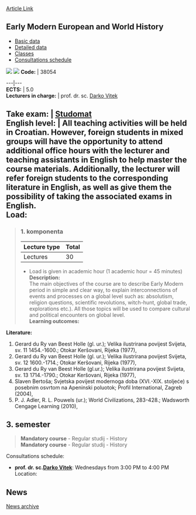 [Article Link](https://www.fhs.hr/en/course/emeawh)

## Early Modern European and World History
  * [Basic data](https://www.fhs.hr/en/course/emeawh#v1id-523773_230979_1_0 "Basic data")
  * [Detailed data](https://www.fhs.hr/en/course/emeawh#v1id-523773_230979_1_1 "Detailed data")
  * [Classes](https://www.fhs.hr/en/course/emeawh#v1id-523773_230979_1_2 "Classes")
  * [Consultations schedule](https://www.fhs.hr/en/course/emeawh#v1id-523773_230979_1_3 "Consultations schedule")


[![](https://www.fhs.hr/img/flags/gif/hr.gif)](https://www.fhs.hr/predmet/oprd) [![](https://www.fhs.hr/img/flags/gif/gb.gif)](https://www.fhs.hr/en/course/emeawh)
**Code:** |  38054  
  
---|---  
**ECTS:** |  5.0   
**Lecturers in charge:** |  prof. dr. sc. [Darko Vitek](https://www.fhs.hr/staff/darko.vitek)   
  
**Take exam:** |  [Studomat](http://www.isvu.hr/studomat)  
**English level:** |  All teaching activities will be held in Croatian. However, foreign students in mixed groups will have the opportunity to attend additional office hours with the lecturer and teaching assistants in English to help master the course materials. Additionally, the lecturer will refer foreign students to the corresponding literature in English, as well as give them the possibility of taking the associated exams in English.   
**Load:**  
---  
> ### 1. komponenta
> | Lecture type | Total  
> ---|---  
> Lectures | 30  
> * Load is given in academic hour (1 academic hour = 45 minutes)   
**Description:**  
> The main objectives of the course are to describe Early Modern period in simple and clear way, to explain interconnections of events and processes on a global level such as: absolutism, religion questions, scientific revolutions, witch-hunt, global trade, explorations etc.). All those topics will be used to compare cultural and political encounters on global level.  
**Learning outcomes:**  

  
**Literature:**  
  1. Gerard du Ry van Beest Holle (gl. ur.); Velika ilustrirana povijest Svijeta, sv. 11 1454.-1600.; Otokar Keršovani, Rijeka (1977), 
  2. Gerard du Ry van Beest Holle (gl. ur.); Velika ilustrirana povijest Svijeta, sv. 12 1600.-1714.; Otokar Keršovani, Rijeka (1977), 
  3. Gerard du Ry van Beest Holle (gl.ur.); Velika ilustrirana povijest Svijeta, sv. 13 1714.-1790.; Otokar Keršovani, Rijeka (1977), 
  4. Slaven Bertoša; Svjetska povijest modernoga doba (XVI.-XIX. stoljeće) s posebnim osvrtom na Apeninski poluotok; Profil International, Zagreb (2004), 
  5. P. J. Adler, R. L. Pouwels (ur.); World Civilizations, 283-428.; Wadsworth Cengage Learning (2010), 

  
**3. semester**  
---  
> **Mandatory course** - Regular studij - History  
>  **Mandatory course** - Regular studij - History  
>   
Consultations schedule: 
  * **prof. dr. sc.[Darko Vitek](https://www.fhs.hr/staff/darko.vitek)**: 
Wednesdays from 3:00 PM to 4:00 PM
Location: 


## News
[News archive](https://www.fhs.hr/en/course/emeawh?@=20pxn#news_85273 "News archive")
